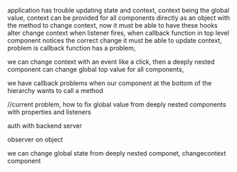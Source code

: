 application has trouble updating state and context, context being the global value, context can be provided for all components directly as an object with the method to change context, now it must be able to have these hooks alter change context when listener fires, when callback function in top level component notices the correct change it must be able to update context, problem is callback function has a problem,



we can change context with an event like a click, then a deeply nested component can change global top value for all components, 


we have callback problems when our component at the bottom of the hierarchy wants to call a method 



//current problem, how to fix global value from deeply nested components with properties and listeners 

auth with backend server 


observer on object




we can change global state from deeply nested componet, changecontext component